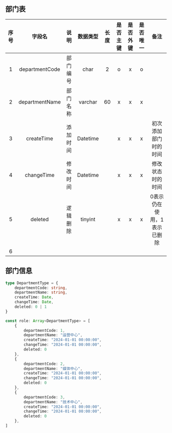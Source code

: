 ## 部门表

| 序号| 字段名 | 说明 | 数据类型 | 长度 | 是否主键| 是否外键 | 是否唯一 | 备注 |
|:---:|:---:|:---:|:---:|:---:|:---:|:---:|:---:|:---:|
| 1 | departmentCode | 部门编号 | char | 2 | o | x | o |  |
| 2 | departmentName | 部门名称 | varchar | 60 | x | x | x |  |
| 3 | createTime | 添加时间 | Datetime |  | x | x | x | 初次添加部门时的时间 |
| 4 | changeTime | 修改时间 | Datetime |  | x | x | x | 修改状态时的时间 |
| 5 | deleted | 逻辑删除 | tinyint |  | x | x | x | 0表示仍在使用，1表示已删除 |
| 6 |  |  |  |  |  |  |  |  |

## 部门信息
``` TypeScript
type DepartmentType = {
    departmentCode: string,
    departmentName: string,
    createTime: Date,
    changeTime: Date,
    deleted: 0 | 1
}

const role: Array<DepartmentType> = [
    {
        departmentCode: 1,
        departmentName: "运营中心",
        createTime: "2024-01-01 00:00:00",
        changeTime: "2024-01-01 00:00:00",
        deleted: 0
    },
    {
        departmentCode: 2,
        departmentName: "媒体中心",
        createTime: "2024-01-01 00:00:00",
        changeTime: "2024-01-01 00:00:00",
        deleted: 0
    },
    {
        departmentCode: 3,
        departmentName: "技术中心",
        createTime: "2024-01-01 00:00:00",
        changeTime: "2024-01-01 00:00:00",
        deleted: 0
    },
]
```